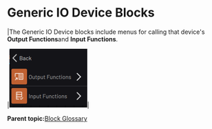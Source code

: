 # Generic IO Device Blocks

|The Generic IO Device blocks include menus for calling that device's **Output Functions**and **Input Functions**.

|![](../../../../_Media/ForgeOS-5-x/BlockGlossary-5-x/Device_Blocks/block-glossary-generic-io-device-blocks.png)|

**Parent topic:**[Block Glossary](../../6-Task-Canvas-App/Block_Glossary/block_glossary.md)

